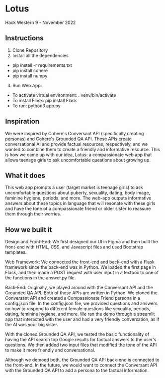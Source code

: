 # Lotus
Hack Western 9 - November 2022

## Instructions
1. Clone Repository
2. Install all the dependencies
- pip install -r requirements.txt
- pip install cohere
- pip install numpy

3. Run Web App:
- To activate virtual environment: . venv/bin/activate
- To install Flask: pip install Flask
- To run: python3 app.py

## Inspiration
We were inspired by Cohere's Conversant API (specifically creating personas) and Cohere's Grounded QA API. These APIs create conversational AI and provide factual resources, respectively, and we wanted to combine them to create a friendly and informative resource. This is how we came up with our idea, Lotus: a compassionate web app that allows teenage girls to ask uncomfortable questions about growing up.

## What it does
This web app prompts a user (target market is teenage girls) to ask uncomfortable questions about puberty, sexuality, dating, body image, feminine hygiene, periods, and more. The web-app outputs informative answers about these topics in language that will resonate with these girls and have the tone of a compassionate friend or older sister to reassure them through their worries.

## How we built it
Design and Front-End: We first designed our UI in Figma and then built the front-end with HTML, CSS, and Javascript files and used Bootstrap templates.

Web Framework: We connected the front-end and back-end with a Flask framework since the back-end was in Python. We loaded the first page in Flask, and then made a POST request with user input in a textbox to one of the functions in the answer.py file.

Back-End: Originally, we played around with the Conversant API and the Grounded QA API. Both of these APIs are written in Python. We cloned the Conversant API and created a Compassionate Friend persona in a config.json file. In the config.json file, we provided questions and answers on how to respond to different female questions like sexuality, periods, dating, feminine hygiene, and more. We ran the demo through a streamlit app that interacted with the user and had a very friendly conversation, as if the AI was your big sister.

With the cloned Grounded QA API, we tested the basic functionality of having the API search top Google results for factual answers to the user's questions. We then added two input files that modified the tone of the API to make it more friendly and conversational.

Although we demoed both, the Grounded QA API back-end is connected to the front-end. In the future, we would want to connect the Conversant API with the Grounded QA API to add a persona to the factual information.
